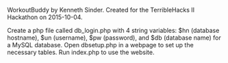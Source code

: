 WorkoutBuddy by Kenneth Sinder. Created for the TerribleHacks II Hackathon on 2015-10-04. 

Create a php file called db_login.php with 4 string variables: $hn (database hostname), $un (username), $pw (password), and $db (database name) for a MySQL database. Open dbsetup.php in a webpage to set up the necessary tables. Run index.php to use the website.